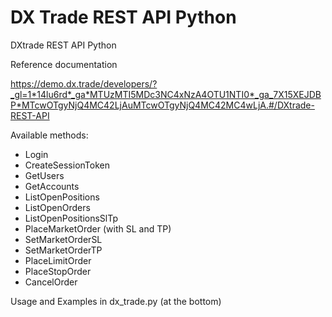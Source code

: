 # DX Trade REST API Python
DXtrade REST API Python

Reference documentation

https://demo.dx.trade/developers/?_gl=1*14lu6rd*_ga*MTUzMTI5MDc3NC4xNzA4OTU1NTI0*_ga_7X15XEJDBP*MTcwOTgyNjQ4MC42LjAuMTcwOTgyNjQ4MC42MC4wLjA.#/DXtrade-REST-API

Available methods: 

* Login
* CreateSessionToken
* GetUsers
* GetAccounts
* ListOpenPositions
* ListOpenOrders
* ListOpenPositionsSlTp
* PlaceMarketOrder (with SL and TP)
* SetMarketOrderSL
* SetMarketOrderTP
* PlaceLimitOrder
* PlaceStopOrder
* CancelOrder

Usage and Examples in dx_trade.py (at the bottom)
